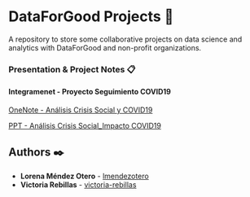 # DataForGood Projects 🚀
A repository to store some collaborative projects on data science and analytics with DataForGood and non-profit organizations.


### Presentation & Project Notes 📋


#### Integramenet - Proyecto Seguimiento COVID19


[OneNote - Análisis Crisis Social y COVID19](https://onedrive.live.com/redir?resid=ED1967779D009305%21262&page=Edit&wd=target%28Introducci%C3%B3n.one%7C%2FDescripci%C3%B3n%20%20Objetivos%7Cc647c425-6f6f-4782-a5f0-bf680a4c38d2%2F%29) 

[PPT - Análisis Crisis Social_Impacto COVID19](https://onedrive.live.com/edit.aspx?cid=ed1967779d009305&page=view&resid=ED1967779D009305!323&parId=ED1967779D009305!271&app=PowerPoint) 


## Authors ✒️

* **Lorena Méndez Otero** - [lmendezotero](https://github.com/lmendezotero) 
* **Victoria Rebillas** - [victoria-rebillas](https://github.com/victoria-rebillas) 
